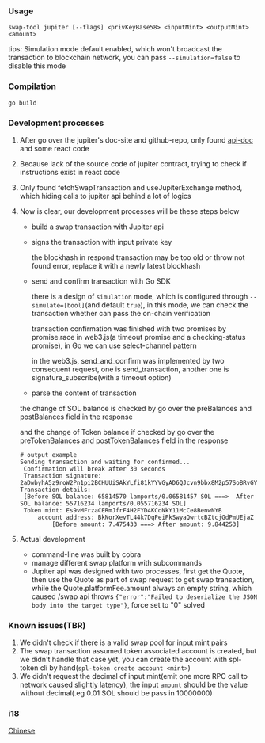 ### Usage

```shell
swap-tool jupiter [--flags] <privKeyBase58> <inputMint> <outputMint> <amount>
```

tips: Simulation mode default enabled, which won't broadcast the transaction to blockchain network, you can pass `--simulation=false` to disable this mode

### Compilation

```shell
go build
```

### Development processes

1. After go over the jupiter's doc-site and github-repo, only found [api-doc](https://station.jup.ag/api-v6/get-quote) and some react code

2. Because lack of the source code of jupiter contract, trying to check if instructions exist in react code

3. Only found fetchSwapTransaction and useJupiterExchange method, which hiding calls to jupiter api behind a lot of logics

4. Now is clear, our development processes will be these steps below

   - build a swap transaction with Jupiter api

   - signs the transaction with input private key

     the blockhash in respond transaction may be too old or throw not found error, replace it with a newly latest blockhash

   - send and confirm transaction with Go SDK

     there is a design of `simulation` mode, which is configured through `--simulate=[bool]`(and default `true`), in this mode, we can check the transaction whether can pass the on-chain verification

     transaction confirmation was finished with two promises by promise.race in web3.js(a timeout promise and a checking-status promise), in Go we can use select-channel pattern

     in the web3.js, send_and_confirm was implemented by two consequent request, one is send_transaction, another one is signature_subscribe(with a timeout option)

   - parse the content of transaction

   the change of SOL balance is checked by go over the preBalances and postBalances field in the response

   and the change of Token balance if checked by go over the preTokenBalances and postTokenBalances field in the response

   ```shell
   # output example
   Sending transaction and waiting for confirmed...
   	Confirmation will break after 30 seconds
   	Transaction signature: 2aDwbyhA5z9roW2Pn1pi2BCHUUiSAkYLfi81kYYVGyAD6QJcvn9bbx8M2p57SoBRvGYBT3WeGcoaw7LMHdK8yipk
   Transaction details:
   	[Before SOL balance: 65814570 lamports/0.06581457 SOL ===>  After SOL balance: 55716234 lamports/0.055716234 SOL]
   	Token mint: Es9vMFrzaCERmJfrF4H2FYD4KCoNkY11McCe8BenwNYB
   		account address: BkNorXevTL44k7DqPeiPkSwyaQwrtcBZtcjGdPmUEjaZ
   			[Before amount: 7.475433 ===> After amount: 9.844253]
   ```

5. Actual development
   - command-line was built by cobra
   - manage different swap platform with subcommands
   - Jupiter api was designed with two processes, first get the Quote, then use the Quote as part of swap request to get swap transaction, while the Quote.platformFee.amount always an empty string, which caused /swap api throws `{"error":"Failed to deserialize the JSON body into the target type"}`, force set to "0" solved

### Known issues(TBR)

1. We didn't check if there is a valid swap pool for input mint pairs
2. The swap transaction assumed token associated account is created, but we didn't handle that case yet, you can create the account with spl-token cli by hand(`spl-token create account <mint>`)
3. We didn't request the decimal of input mint(emit one more RPC call to network caused slightly latency), the input `amount` should be the value without decimal(.eg 0.01 SOL should be pass in 10000000)

### i18

[Chinese](https://github.com/kervinct/swap-tool/docs/README-chs.md)
